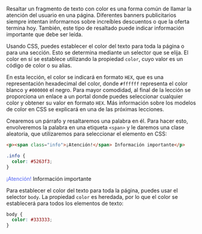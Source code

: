 Resaltar un fragmento de texto con color es una forma común de llamar la atención del usuario en una página. Diferentes banners publicitarios siempre intentan informarnos sobre increíbles descuentos o que la oferta termina hoy. También, este tipo de resaltado puede indicar información importante que debe ser leída.

Usando CSS, puedes establecer el color del texto para toda la página o para una sección. Esto se determina mediante un selector que se elija. El color en sí se establece utilizando la propiedad `color`, cuyo valor es un código de color o su alias.

En esta lección, el color se indicará en formato `HEX`, que es una representación hexadecimal del color, donde `#ffffff` representa el color blanco y `#000000` el negro. Para mayor comodidad, al final de la lección se proporciona un enlace a un portal donde puedes seleccionar cualquier color y obtener su valor en formato `HEX`. Más información sobre los modelos de color en CSS se explicará en una de las próximas lecciones.

Crearemos un párrafo y resaltaremos una palabra en él. Para hacer esto, envolveremos la palabra en una etiqueta `<span>` y le daremos una clase aleatoria, que utilizaremos para seleccionar el elemento en CSS:


```html
<p><span class="info">¡Atención!</span> Información importante</p>
```

```css
.info {
  color: #5263f3;
}
```

<div class="hexlet-basics-example my-3">
  <p class="m-0"><span style="color:#5263f3;">¡Atención!</span> Información importante</p>
</div>

Para establecer el color del texto para toda la página, puedes usar el selector `body`. La propiedad `color` es heredada, por lo que el color se establecerá para todos los elementos de texto:

```css
body {
  color: #333333;
}
```
